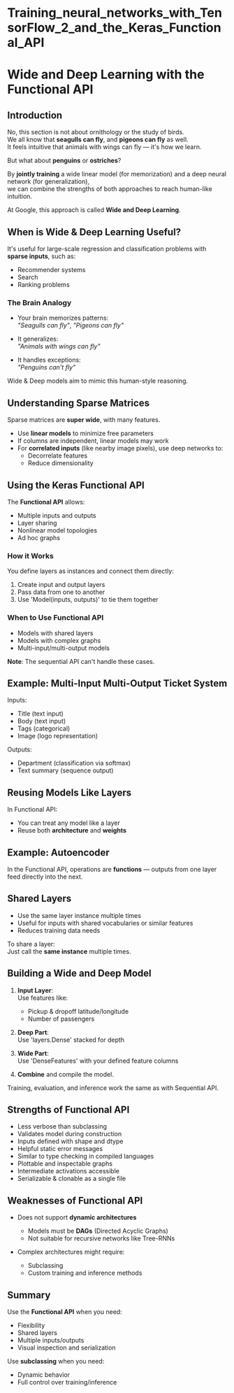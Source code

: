 # Training_neural_networks_with_TensorFlow_2_and_the_Keras_Functional_API

# Wide and Deep Learning with the Functional API

## Introduction

No, this section is not about ornithology or the study of birds.  
We all know that **seagulls can fly**, and **pigeons can fly** as well.  
It feels intuitive that animals with wings can fly — it's how we learn.

But what about **penguins** or **ostriches**?

By **jointly training** a wide linear model (for memorization) and a deep neural network (for generalization),  
we can combine the strengths of both approaches to reach human-like intuition.

At Google, this approach is called **Wide and Deep Learning**.

## When is Wide & Deep Learning Useful?

It's useful for large-scale regression and classification problems with **sparse inputs**, such as:
- Recommender systems
- Search
- Ranking problems

### The Brain Analogy

- Your brain memorizes patterns:  
  *"Seagulls can fly"*, *"Pigeons can fly"*

- It generalizes:  
  *"Animals with wings can fly"*

- It handles exceptions:  
  *"Penguins can't fly"*

Wide & Deep models aim to mimic this human-style reasoning.

## Understanding Sparse Matrices

Sparse matrices are **super wide**, with many features.

- Use **linear models** to minimize free parameters
- If columns are independent, linear models may work
- For **correlated inputs** (like nearby image pixels), use deep networks to:
  - Decorrelate features
  - Reduce dimensionality

## Using the Keras Functional API

The **Functional API** allows:
- Multiple inputs and outputs
- Layer sharing
- Nonlinear model topologies
- Ad hoc graphs

### How it Works

You define layers as instances and connect them directly:

1. Create input and output layers
2. Pass data from one to another
3. Use 'Model(inputs, outputs)' to tie them together

### When to Use Functional API

- Models with shared layers
- Models with complex graphs
- Multi-input/multi-output models

**Note**: The sequential API can't handle these cases.

## Example: Multi-Input Multi-Output Ticket System

Inputs:
- Title (text input)
- Body (text input)
- Tags (categorical)
- Image (logo representation)

Outputs:
- Department (classification via softmax)
- Text summary (sequence output)

## Reusing Models Like Layers

In Functional API:
- You can treat any model like a layer
- Reuse both **architecture** and **weights**

## Example: Autoencoder

In the Functional API, operations are **functions** — outputs from one layer feed directly into the next.

## Shared Layers

- Use the same layer instance multiple times
- Useful for inputs with shared vocabularies or similar features
- Reduces training data needs

To share a layer:  
Just call the **same instance** multiple times.

## Building a Wide and Deep Model

1. **Input Layer**:  
   Use features like:
   - Pickup & dropoff latitude/longitude
   - Number of passengers

2. **Deep Part**:  
   Use 'layers.Dense' stacked for depth

3. **Wide Part**:  
   Use 'DenseFeatures' with your defined feature columns

4. **Combine** and compile the model.

Training, evaluation, and inference work the same as with Sequential API.

## Strengths of Functional API

- Less verbose than subclassing
- Validates model during construction
- Inputs defined with shape and dtype
- Helpful static error messages
- Similar to type checking in compiled languages
- Plottable and inspectable graphs
- Intermediate activations accessible
- Serializable & clonable as a single file

## Weaknesses of Functional API

- Does not support **dynamic architectures**
  - Models must be **DAGs** (Directed Acyclic Graphs)
  - Not suitable for recursive networks like Tree-RNNs

- Complex architectures might require:
  - Subclassing
  - Custom training and inference methods

## Summary

Use the **Functional API** when you need:
- Flexibility
- Shared layers
- Multiple inputs/outputs
- Visual inspection and serialization

Use **subclassing** when you need:
- Dynamic behavior
- Full control over training/inference
